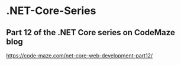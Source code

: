 # .NET-Core-Series
## Part 12 of the .NET Core series on CodeMaze blog
https://code-maze.com/net-core-web-development-part12/
